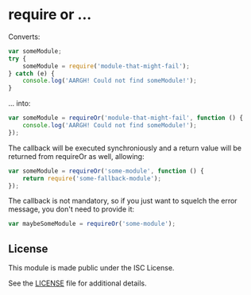 # require or ...

Converts:

```js
var someModule;
try {
    someModule = require('module-that-might-fail');
} catch (e) {
    console.log('AARGH! Could not find someModule!');
}
```

... into:

```js
var someModule = requireOr('module-that-might-fail', function () {
    console.log('AARGH! Could not find someModule!');
});
```

The callback will be executed synchroniously and a return value
will be returned from requireOr as well, allowing:

```js
var someModule = requireOr('some-module', function () {
    return require('some-fallback-module');
});
```

The callback is not mandatory, so if you just want to squelch the
error message, you don't need to provide it:

```js
var maybeSomeModule = requireOr('some-module');
```

## License

This module is made public under the ISC License.

See the [LICENSE](https://github.com/gustavnikolaj/require-or/blob/master/LICENSE)
file for additional details.
